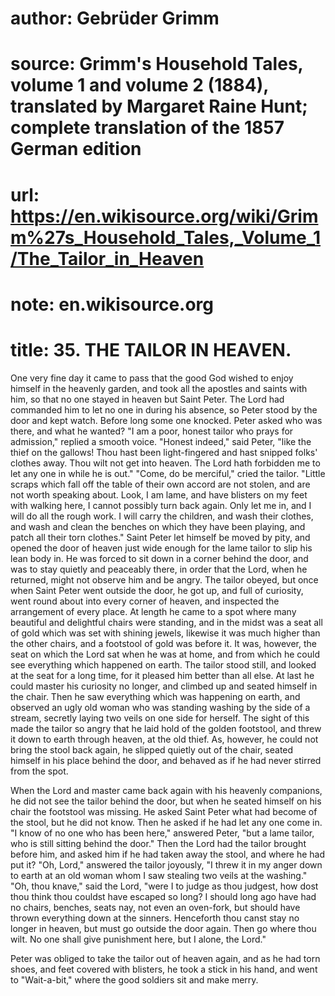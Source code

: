 # author: Gebrüder Grimm
# source: Grimm's Household Tales, volume 1 and volume 2 (1884), translated by Margaret Raine Hunt; complete translation of the 1857 German edition
# url: https://en.wikisource.org/wiki/Grimm%27s_Household_Tales,_Volume_1/The_Tailor_in_Heaven
# note: en.wikisource.org
# title: 35. THE TAILOR IN HEAVEN. 

 One very fine day it came to pass that the good God wished to enjoy himself in the heavenly garden, and took all the apostles and saints with him, so that no one stayed in heaven but Saint Peter. The Lord had commanded him to let no one in during his absence, so Peter stood by the door and kept watch. Before long some one knocked. Peter asked who was there, and what he wanted? "I am a poor, honest tailor who prays for admission," replied a smooth voice. "Honest indeed," said Peter, "like the thief on the gallows! Thou hast been light-fingered and hast snipped folks' clothes away. Thou wilt not get into heaven. The Lord hath forbidden me to let any one in while he is out." "Come, do be merciful," cried the tailor. "Little scraps which fall off the table of their own accord are not stolen, and are not worth speaking about. Look, I am lame, and have blisters on my feet with walking here, I cannot possibly turn back again. Only let me in, and I will do all the rough work. I will ​carry the children, and wash their clothes, and wash and clean the benches on which they have been playing, and patch all their torn clothes." Saint Peter let himself be moved by pity, and opened the door of heaven just wide enough for the lame tailor to slip his lean body in. He was forced to sit down in a corner behind the door, and was to stay quietly and peaceably there, in order that the Lord, when he returned, might not observe him and be angry. The tailor obeyed, but once when Saint Peter went outside the door, he got up, and full of curiosity, went round about into every corner of heaven, and inspected the arrangement of every place. At length he came to a spot where many beautiful and delightful chairs were standing, and in the midst was a seat all of gold which was set with shining jewels, likewise it was much higher than the other chairs, and a footstool of gold was before it. It was, however, the seat on which the Lord sat when he was at home, and from which he could see everything which happened on earth. The tailor stood still, and looked at the seat for a long time, for it pleased him better than all else. At last he could master his curiosity no longer, and climbed up and seated himself in the chair. Then he saw everything which was happening on earth, and observed an ugly old woman who was standing washing by the side of a stream, secretly laying two veils on one side for herself. The sight of this made the tailor so angry that he laid hold of the golden footstool, and threw it down to earth through heaven, at the old thief. As, however, he could not bring the stool back again, he slipped quietly out of the chair, seated himself in his place behind the door, and behaved as if he had never stirred from the spot. 

When the Lord and master came back again with his heavenly companions, he did not see the tailor behind the door, but when he seated himself on his chair the footstool was missing. He asked Saint Peter what had become of the stool, but he did not know. Then he asked if he had let any one come in. "I know of no one who has been here," answered Peter, "but a lame tailor, who is still sitting behind the door." Then the Lord had the tailor brought before him, and asked him ​if he had taken away the stool, and where he had put it? "Oh, Lord," answered the tailor joyously, "I threw it in my anger down to earth at an old woman whom I saw stealing two veils at the washing." "Oh, thou knave," said the Lord, "were I to judge as thou judgest, how dost thou think thou couldst have escaped so long? I should long ago have had no chairs, benches, seats nay, not even an oven-fork, but should have thrown everything down at the sinners. Henceforth thou canst stay no longer in heaven, but must go outside the door again. Then go where thou wilt. No one shall give punishment here, but I alone, the Lord." 

Peter was obliged to take the tailor out of heaven again, and as he had torn shoes, and feet covered with blisters, he took a stick in his hand, and went to "Wait-a-bit," where the good soldiers sit and make merry. 

